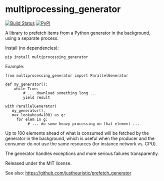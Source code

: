 multiprocessing\_generator
==========================

[![Build
Status](https://travis-ci.org/wetneb/multiprocessing_generator.svg?branch=master)](https://travis-ci.org/wetneb/multiprocessing\_generator)
[![PyPI](https://img.shields.io/pypi/v/multiprocessing_generator.svg)](https://pypi.python.org/pypi/multiprocessing\_generator)

A library to prefetch items from a Python generator in the background,
using a separate process.

Install (no dependencies):

    pip install multiprocessing_generator

Example:

    from multiprocessing_generator import ParallelGenerator

    def my_generator():
        while True:
	        # ... download something long ...
	        yield result

    with ParallelGenerator(
	   my_generator(),
	   max_lookahead=100) as g:
         for elem in g:
              # ... do some heavy processing on that element ...
	    

Up to 100 elements ahead of what is consumed will be fetched by the generator
in the background, which is useful when the producer and the consumer do
not use the same resources (for instance network vs. CPU).

The generator handles exceptions and more serious failures transparently.

Released under the MIT license.

See also: https://github.com/justheuristic/prefetch_generator
